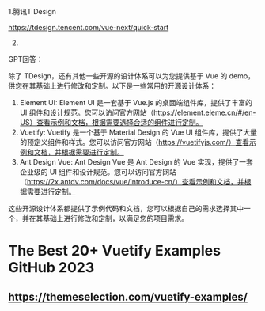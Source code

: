 1.腾讯T Design

https://tdesign.tencent.com/vue-next/quick-start



2.

GPT回答：

除了 TDesign，还有其他一些开源的设计体系可以为您提供基于 Vue 的 demo，供您在其基础上进行修改和定制。以下是一些常用的开源设计体系：

1. Element UI: Element UI 是一套基于 Vue.js 的桌面端组件库，提供了丰富的 UI 组件和设计规范。您可以访问官方网站（https://element.eleme.cn/#/en-US）查看示例和文档，根据需要选择合适的组件进行定制。
2. Vuetify: Vuetify 是一个基于 Material Design 的 Vue UI 组件库，提供了大量的预定义组件和样式。您可以访问官方网站（https://vuetifyjs.com/）查看示例和文档，并根据需要进行定制。
3. Ant Design Vue: Ant Design Vue 是 Ant Design 的 Vue 实现，提供了一套企业级的 UI 组件和设计规范。您可以访问官方网站（https://2x.antdv.com/docs/vue/introduce-cn/）查看示例和文档，并根据需要进行定制。

这些开源设计体系都提供了示例代码和文档，您可以根据自己的需求选择其中一个，并在其基础上进行修改和定制，以满足您的项目需求。



# The Best 20+ Vuetify Examples GitHub 2023 

## https://themeselection.com/vuetify-examples/

